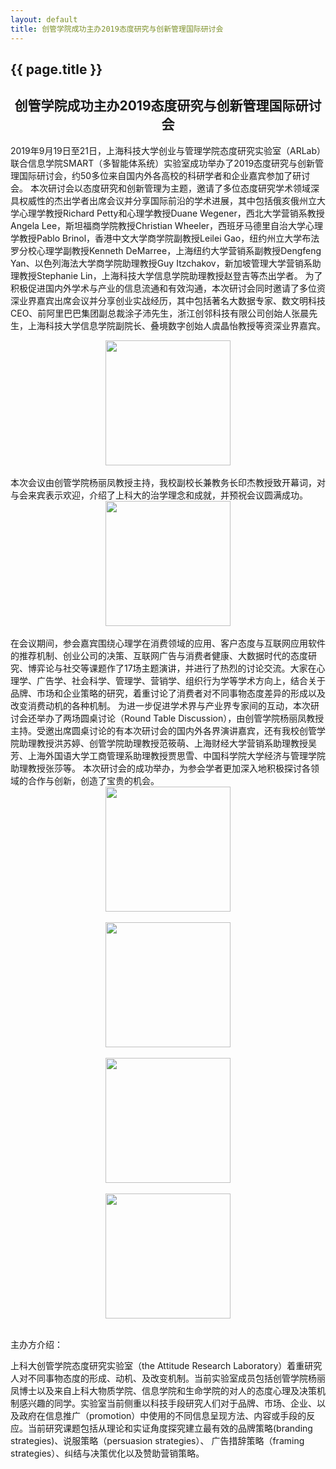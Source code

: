 ```yaml
---
layout: default
title: 创管学院成功主办2019态度研究与创新管理国际研讨会
---
```


<h2>{{ page.title }}</h2>

## <center> 创管学院成功主办2019态度研究与创新管理国际研讨会
2019年9月19日至21日，上海科技大学创业与管理学院态度研究实验室（ARLab）联合信息学院SMART（多智能体系统）实验室成功举办了2019态度研究与创新管理国际研讨会，约50多位来自国内外各高校的科研学者和企业嘉宾参加了研讨会。
本次研讨会以态度研究和创新管理为主题，邀请了多位态度研究学术领域深具权威性的杰出学者出席会议并分享国际前沿的学术进展，其中包括俄亥俄州立大学心理学教授Richard Petty和心理学教授Duane Wegener，西北大学营销系教授Angela Lee，斯坦福商学院教授Christian Wheeler，西班牙马德里自治大学心理学教授Pablo Brinol，香港中文大学商学院副教授Leilei Gao，纽约州立大学布法罗分校心理学副教授Kenneth DeMarree，上海纽约大学营销系副教授Dengfeng Yan、以色列海法大学商学院助理教授Guy Itzchakov，新加坡管理大学营销系助理教授Stephanie Lin，上海科技大学信息学院助理教授赵登吉等杰出学者。
为了积极促进国内外学术与产业的信息流通和有效沟通，本次研讨会同时邀请了多位资深业界嘉宾出席会议并分享创业实战经历，其中包括著名大数据专家、数文明科技CEO、前阿里巴巴集团副总裁涂子沛先生，浙江创邻科技有限公司创始人张晨先生，上海科技大学信息学院副院长、叠境数字创始人虞晶怡教授等资深业界嘉宾。
<div align="center"><img src="http://www.ar-lab.cn/news/文案照片/合照.jpg" width="200" align="center" /></div><br>
本次会议由创管学院杨丽凤教授主持，我校副校长兼教务长印杰教授致开幕词，对与会来宾表示欢迎，介绍了上科大的治学理念和成就，并预祝会议圆满成功。
<div align="center"><img src="http://www.ar-lab.cn/news/文案照片/照片（7）.jpg" width="200" align="center" /></div><br>
在会议期间，参会嘉宾围绕心理学在消费领域的应用、客户态度与互联网应用软件的推荐机制、创业公司的决策、互联网广告与消费者健康、大数据时代的态度研究、博弈论与社交等课题作了17场主题演讲，并进行了热烈的讨论交流。大家在心理学、广告学、社会科学、管理学、营销学、组织行为学等学术方向上，结合关于品牌、市场和企业策略的研究，着重讨论了消费者对不同事物态度差异的形成以及改变消费动机的各种机制。
为进一步促进学术界与产业界专家间的互动，本次研讨会还举办了两场圆桌讨论（Round Table Discussion），由创管学院杨丽凤教授主持。受邀出席圆桌讨论的有本次研讨会的国内外各界演讲嘉宾，还有我校创管学院助理教授洪苏婷、创管学院助理教授范筱萌、上海财经大学营销系助理教授吴芳、上海外国语大学工商管理系助理教授贾思雪、中国科学院大学经济与管理学院助理教授张莎等。
本次研讨会的成功举办，为参会学者更加深入地积极探讨各领域的合作与创新，创造了宝贵的机会。

<div align="center"><img src="http://www.ar-lab.cn/news/文案照片/照片（9）.jpg" width="200" align="center" /></div><br>
<div align="center"><img src="http://www.ar-lab.cn/news/文案照片/照片 (8).jpg" width="200" align="center" /></div><br>
<div align="center"><img src="http://www.ar-lab.cn/news/文案照片/照片 (10).jpg" width="200" align="center" /></div><br>
<div align="center"><img src="http://www.ar-lab.cn/news/文案照片/照片 (6).jpg" width="200" align="center" /></div><br>

主办方介绍：

上科大创管学院态度研究实验室（the Attitude Research Laboratory）着重研究人对不同事物态度的形成、动机、及改变机制。当前实验室成员包括创管学院杨丽凤博士以及来自上科大物质学院、信息学院和生命学院的对人的态度心理及决策机制感兴趣的同学。实验室当前侧重以科技手段研究人们对于品牌、市场、企业、以及政府在信息推广（promotion）中使用的不同信息呈现方法、内容或手段的反应。当前研究课题包括从理论和实证角度探究建立最有效的品牌策略(branding strategies)、说服策略（persuasion strategies）、 广告措辞策略（framing strategies）、纠结与决策优化以及赞助营销策略。